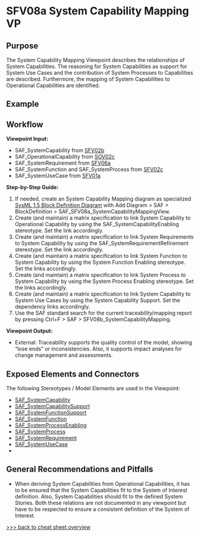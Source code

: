 # SFV08a System Capability Mapping VP

## Purpose
The System Capability Mapping Viewpoint describes the relationships of System Capabilities. The reasoning for System Capabilities as support for System Use Cases and the contribution of System Processes to Capabilities are described. Furthermore, the mapping of System Capabilities to Operational Capabilities are identified.

## Example

## Workflow
**Viewpoint Input:**
* SAF_SystemCapability from [SFV02b](System-Capability-Viewpoint.md)
* SAF_OperationalCapability from [SOV02c](Operational-Capability-Viewpoint.md)
* SAF_SystemRequirement from [SFV06a](System-Requirement-Viewpoint.md)
* SAF_SystemFunction and SAF_SystemProcess from [SFV02c](System-Process-Viewpoint.md)
* SAF_SystemUseCase from [SFV01a](System-Use-Case-Viewpoint.md)

**Step-by-Step Guide:**
1.	If needed, create an System Capability Mapping diagram as specialized [SysML 1.5 Block Definition Diagram](https://sparxsystems.com/enterprise_architect_user_guide/16.1/modeling_languages/block_definition_diagrams.html) with Add Diagram > SAF > BlockDefinition > SAF_SFV08a_SystemCapabilityMappingView.
2.	Create (and maintain) a matrix specification to link System Capability to Operational Capability by using the SAF_SystemCapabilityEnabling stereotype. Set the link accordingly.
3.	Create (and maintain) a matrix specification to link System Requirements to System Capability by using the SAF_SystemRequirementRefinement stereotype. Set the link accordingly.
4.	Create (and maintain) a matrix specification to link System Function to System Capability by using the System Function Enabling stereotype. Set the links accordingly.
5.	Create (and maintain) a matrix specification to link System Process to System Capability by using the System Process Enabling stereotype. Set the links accordingly.
6.	Create (and maintain) a matrix specification to link System Capability to System Use Cases by using the System Capability Support. Set the dependency links accordingly.
7.	Use the SAF standard search for the current traceability/mapping report by pressing Ctrl+F > SAF > SFV08b_SystemCapabilityMapping. 

**Viewpoint Output:**
* External: Traceability supports the quality control of the model, showing “lose ends” or inconsistencies. Also, it supports impact analyses for change management and assessments.

## Exposed Elements and Connectors
The following Stereotypes / Model Elements are used in the Viewpoint:
* [SAF_SystemCapability](https://github.com/GfSE/SAF-Specification/blob/TdSE2023/stereotypes.md#SAF_SystemCapability)
* [SAF_SystemCapabilitySupport](https://github.com/GfSE/SAF-Specification/blob/TdSE2023/stereotypes.md#SAF_SystemCapabilitySupport)
* [SAF_SystemFunctionSupport](https://github.com/GfSE/SAF-Specification/blob/TdSE2023/stereotypes.md#SAF_SystemFunctionSupport)
* [SAF_SystemFunction](https://github.com/GfSE/SAF-Specification/blob/TdSE2023/stereotypes.md#SAF_SystemFunction)
* [SAF_SystemProcessEnabling](https://github.com/GfSE/SAF-Specification/blob/TdSE2023/stereotypes.md#SAF_SystemProcessEnabling)
* [SAF_SystemProcess](https://github.com/GfSE/SAF-Specification/blob/TdSE2023/stereotypes.md#SAF_SystemProcess)
* [SAF_SystemRequirement](https://github.com/GfSE/SAF-Specification/blob/TdSE2023/stereotypes.md#SAF_SystemRequirement)
* [SAF_SystemUseCase](https://github.com/GfSE/SAF-Specification/blob/TdSE2023/stereotypes.md#SAF_SystemUseCase)
* 
## General Recommendations and Pitfalls
* When deriving System Capabilities from Operational Capabilities, it has to be ensured that the System Capabilities fit to the System of Interest definition. Also, System Capabilities should fit to the defined System Stories. Both these relations are not documented in any viewpoint but have to be respected to ensure a consistent definition of the System of Interest.

[>>> back to cheat sheet overview](../CheatSheet.md)
